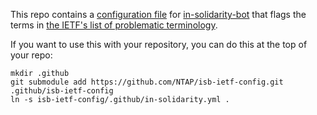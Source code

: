 This repo contains a [configuration file](.github/in-solidarity.yml) for
[in-solidarity-bot](https://github.com/jpoehnelt/in-solidarity-bot) that flags
the terms in [the IETF's list of problematic
terminology](https://github.com/ietf/terminology).

If you want to use this with your repository, you can do this at the top of your
repo:

``` shell
mkdir .github
git submodule add https://github.com/NTAP/isb-ietf-config.git .github/isb-ietf-config
ln -s isb-ietf-config/.github/in-solidarity.yml .
```

